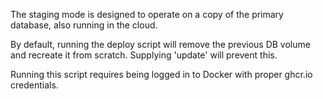 The staging mode is designed to operate on a copy of the primary database, also running in the cloud.

By default, running the deploy script will remove the previous DB volume and recreate it from scratch. Supplying 'update' will prevent this.

Running this script requires being logged in to Docker with proper ghcr.io credentials.